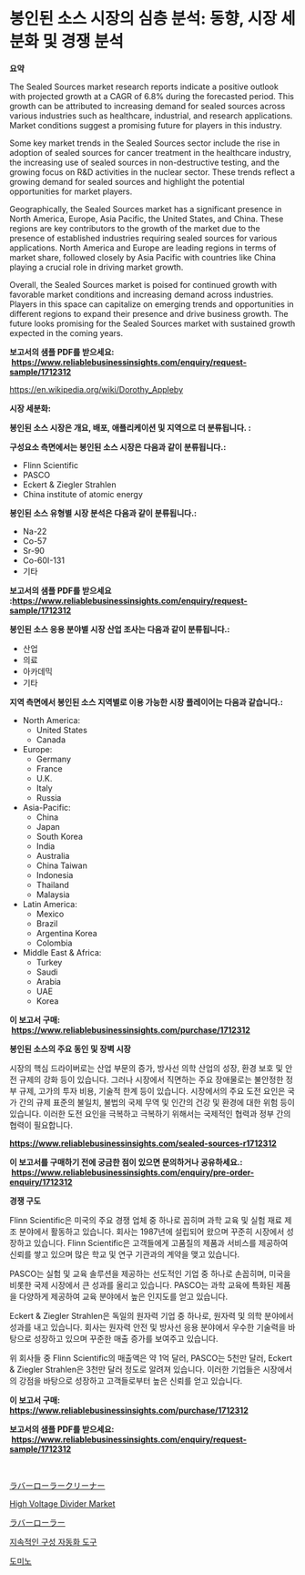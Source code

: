 <p><h1>봉인된 소스 시장의 심층 분석: 동향, 시장 세분화 및 경쟁 분석</h1></p><p><strong>요약</strong></p>
<p><p>The Sealed Sources market research reports indicate a positive outlook with projected growth at a CAGR of 6.8% during the forecasted period. This growth can be attributed to increasing demand for sealed sources across various industries such as healthcare, industrial, and research applications. Market conditions suggest a promising future for players in this industry.</p><p>Some key market trends in the Sealed Sources sector include the rise in adoption of sealed sources for cancer treatment in the healthcare industry, the increasing use of sealed sources in non-destructive testing, and the growing focus on R&D activities in the nuclear sector. These trends reflect a growing demand for sealed sources and highlight the potential opportunities for market players.</p><p>Geographically, the Sealed Sources market has a significant presence in North America, Europe, Asia Pacific, the United States, and China. These regions are key contributors to the growth of the market due to the presence of established industries requiring sealed sources for various applications. North America and Europe are leading regions in terms of market share, followed closely by Asia Pacific with countries like China playing a crucial role in driving market growth.</p><p>Overall, the Sealed Sources market is poised for continued growth with favorable market conditions and increasing demand across industries. Players in this space can capitalize on emerging trends and opportunities in different regions to expand their presence and drive business growth. The future looks promising for the Sealed Sources market with sustained growth expected in the coming years.</p></p>
<p><strong>보고서의 샘플 PDF를 받으세요: &nbsp;<a href="https://www.reliablebusinessinsights.com/enquiry/request-sample/1712312">https://www.reliablebusinessinsights.com/enquiry/request-sample/1712312</a></strong></p>
<p><a href="https://en.wikipedia.org/wiki/Dorothy_Appleby">https://en.wikipedia.org/wiki/Dorothy_Appleby</a></p>
<p><strong>시장 세분화:</strong></p>
<p><strong> 봉인된 소스 시장은 개요, 배포, 애플리케이션 및 지역으로 더 분류됩니다. :</strong></p>
<p><strong>구성요소 측면에서는 봉인된 소스 시장은 다음과 같이 분류됩니다.:</strong></p>
<p><ul><li>Flinn Scientific</li><li>PASCO</li><li>Eckert & Ziegler Strahlen</li><li>China institute of atomic energy</li></ul></p>
<p><strong> 봉인된 소스 유형별 시장 분석은 다음과 같이 분류됩니다.:</strong></p>
<p><ul><li>Na-22</li><li>Co-57</li><li>Sr-90</li><li>Co-60I-131</li><li>기타</li></ul></p>
<p><strong>보고서의 샘플 PDF를 받으세요 :<a href="https://www.reliablebusinessinsights.com/enquiry/request-sample/1712312">https://www.reliablebusinessinsights.com/enquiry/request-sample/1712312</a></strong></p>
<p><strong> 봉인된 소스 응용 분야별 시장 산업 조사는 다음과 같이 분류됩니다.:</strong></p>
<p><ul><li>산업</li><li>의료</li><li>아카데믹</li><li>기타</li></ul></p>
<p><strong>지역 측면에서 봉인된 소스 지역별로 이용 가능한 시장 플레이어는 다음과 같습니다.:</strong></p>
<p><ul>
    <li>
        North America:
        <ul>
            <li>United States</li>
            <li>Canada</li>
        </ul>
    </li>
    <li>
        Europe:
        <ul>
            <li>Germany</li>
            <li>France</li>
            <li>U.K.</li>
            <li>Italy</li>
            <li>Russia</li>
        </ul>
    </li>
    <li>
        Asia-Pacific:
        <ul>
            <li>China</li>
            <li>Japan</li>
            <li>South Korea</li>
            <li>India</li>
            <li>Australia</li>
            <li>China Taiwan</li>
            <li>Indonesia</li>
            <li>Thailand</li>
            <li>Malaysia</li>
        </ul>
    </li>
    <li>
        Latin America:
        <ul>
            <li>Mexico</li>
            <li>Brazil</li>
            <li>Argentina Korea</li>
            <li>Colombia</li>
        </ul>
    </li>
    <li>
        Middle East & Africa:
        <ul>
            <li>Turkey</li>
            <li>Saudi</li>
            <li>Arabia</li>
            <li>UAE</li>
            <li>Korea</li>
        </ul>
    </li>
    </ul></p>
<p><strong>이 보고서 구매: &nbsp;<a href="https://www.reliablebusinessinsights.com/purchase/1712312">https://www.reliablebusinessinsights.com/purchase/1712312</a></strong></p>
<p><strong>봉인된 소스의 주요 동인 및 장벽 시장</strong></p>
<p><p>시장의 핵심 드라이버로는 산업 부문의 증가, 방사선 의학 산업의 성장, 환경 보호 및 안전 규제의 강화 등이 있습니다. 그러나 시장에서 직면하는 주요 장애물로는 불안정한 정부 규제, 고가의 투자 비용, 기술적 한계 등이 있습니다. 시장에서의 주요 도전 요인은 국가 간의 규제 표준의 불일치, 불법의 국제 무역 및 인간의 건강 및 환경에 대한 위험 등이 있습니다. 이러한 도전 요인을 극복하고 극복하기 위해서는 국제적인 협력과 정부 간의 협력이 필요합니다.</p></p>
<p><strong><a href="https://www.reliablebusinessinsights.com/sealed-sources-r1712312">https://www.reliablebusinessinsights.com/sealed-sources-r1712312</a></strong></p>
<p><strong>이 보고서를 구매하기 전에 궁금한 점이 있으면 문의하거나 공유하세요.: &nbsp;<a href="https://www.reliablebusinessinsights.com/enquiry/pre-order-enquiry/1712312">https://www.reliablebusinessinsights.com/enquiry/pre-order-enquiry/1712312</a></strong></p>
<p><strong>경쟁 구도</strong></p>
<p><p>Flinn Scientific은 미국의 주요 경쟁 업체 중 하나로 꼽히며 과학 교육 및 실험 재료 제조 분야에서 활동하고 있습니다. 회사는 1987년에 설립되어 왔으며 꾸준히 시장에서 성장하고 있습니다. Flinn Scientific은 고객들에게 고품질의 제품과 서비스를 제공하여 신뢰를 쌓고 있으며 많은 학교 및 연구 기관과의 계약을 맺고 있습니다.</p><p>PASCO는 실험 및 교육 솔루션을 제공하는 선도적인 기업 중 하나로 손꼽히며, 미국을 비롯한 국제 시장에서 큰 성과를 올리고 있습니다. PASCO는 과학 교육에 특화된 제품을 다양하게 제공하여 교육 분야에서 높은 인지도를 얻고 있습니다.</p><p>Eckert & Ziegler Strahlen은 독일의 원자력 기업 중 하나로, 원자력 및 의학 분야에서 성과를 내고 있습니다. 회사는 원자력 안전 및 방사선 응용 분야에서 우수한 기술력을 바탕으로 성장하고 있으며 꾸준한 매출 증가를 보여주고 있습니다.</p><p>위 회사들 중 Flinn Scientific의 매출액은 약 1억 달러, PASCO는 5천만 달러, Eckert & Ziegler Strahlen은 3천만 달러 정도로 알려져 있습니다. 이러한 기업들은 시장에서의 강점을 바탕으로 성장하고 고객들로부터 높은 신뢰를 얻고 있습니다.</p></p>
<p><strong>이 보고서 구매: &nbsp; <a href="https://www.reliablebusinessinsights.com/purchase/1712312">https://www.reliablebusinessinsights.com/purchase/1712312</a></strong></p>
<p><strong>보고서의 샘플 PDF를 받으세요: &nbsp;<a href="https://www.reliablebusinessinsights.com/enquiry/request-sample/1712312">https://www.reliablebusinessinsights.com/enquiry/request-sample/1712312</a></strong><strong></strong></p>
<p>&nbsp;</p>
<p><p><a href="https://github.com/zjkmgcs938405/Market-Research-Report-List-2/blob/main/5458127156824.md">ラバーローラークリーナー</a></p><p><a href="https://github.com/mauripalmi/Market-Research-Report-List-4/blob/main/high-voltage-divider-market.md">High Voltage Divider Market</a></p><p><a href="https://github.com/mohamedbakry57/Market-Research-Report-List-4/blob/main/4563008156823.md">ラバーローラー</a></p><p><a href="https://github.com/mdmazharulnwr786/Market-Research-Report-List-1/blob/main/5138440168072.md">지속적인 구성 자동화 도구</a></p><p><a href="https://github.com/berlianaparadilla48/Market-Research-Report-List-1/blob/main/7692062168071.md">도미노</a></p></p>